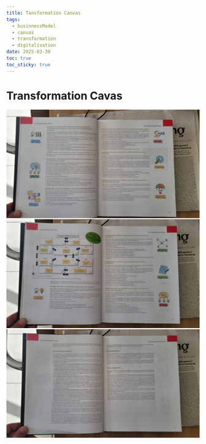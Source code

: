 ```yaml
---
title: Tansformation Canvas
tags:
  - businnessModel
  - canvas
  - transformation
  - digitalisation
date: 2025-03-30
toc: true
toc_sticky: true
---
```


# Transformation Cavas 

![](../_asset/20250309_130800.jpg)
![](../_asset/20250309_130753.jpg)
![](../_asset/20250309_130746.jpg)